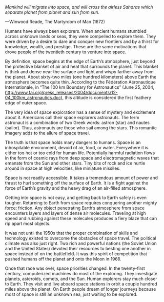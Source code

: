 *Mankind will migrate into space, and will cross the airless Saharas which separate planet from planet and sun from sun.*

—Winwood Reade, The Martyrdom of Man (1872)

Humans have always been explorers. When ancient humans stumbled across unknown lands or seas, they were compelled to explore them. They were driven by a desire to dare and conquer new frontiers and by a thirst for knowledge, wealth, and prestige. These are the same motivations that drove people of the twentieth century to venture into space.

By definition, space begins at the edge of Earth’s atmosphere, just beyond the protective blanket of air and heat that surrounds the planet. This blanket is thick and dense near the surface and light and wispy farther away from the planet. About sixty-two miles (one hundred kilometers) above Earth the atmosphere becomes quite thin. According to the Fédération Aéronautique Internationale, in “The 100 km Boundary for Astronautics” (June 25, 2004, http://www.fai.org/press_releases/2004/documents/12-04_100km_astronautics.doc), this altitude is considered the first feathery edge of outer space.

The very idea of space exploration has a sense of mystery and excitement about it. Americans call their space explorers astronauts. The term astronaut is a combination of two Greek words: astron (star) and nautes (sailor). Thus, astronauts are those who sail among the stars. This romantic imagery adds to the allure of space travel.

The truth is that space holds many dangers to humans. Space is an inhospitable environment, devoid of air, food, or water. Everywhere it is either too hot or too cold for human life. Potentially harmful radiation flows in the form of cosmic rays from deep space and electromagnetic waves that emanate from the Sun and other stars. Tiny bits of rock and ice hurtle around in space at high velocities, like miniature missiles.

Space is not readily accessible. It takes a tremendous amount of power and thrust to hurl something off the surface of Earth. It is a fight against the force of Earth’s gravity and the heavy drag of an air-filled atmosphere.

Getting into space is not easy, and getting back to Earth safely is even tougher. Returning to Earth from space requires conquering another mighty force: friction. Any object penetrating Earth’s atmosphere from space encounters layers and layers of dense air molecules. Traveling at high speed and rubbing against these molecules produces a fiery blaze that can rip apart most objects.

It was not until the 1950s that the proper combination of skills and technology existed to overcome the obstacles of space travel. The political climate was also just right. Two rich and powerful nations (the Soviet Union and the United States) devoted their resources to besting one another in space instead of on the battlefield. It was this spirit of competition that pushed humans off the planet and onto the Moon in 1969.

Once that race was over, space priorities changed. In the twenty-first century, computerized machines do most of the exploring. They investigate planets, asteroids, comets, and the Sun. Human explorers stay much closer to Earth. They visit and live aboard space stations in orbit a couple hundred miles above the planet. On Earth people dream of longer journeys because most of space is still an unknown sea, just waiting to be explored.
